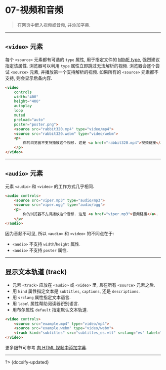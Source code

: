 # 07-视频和音频

> 在网页中嵌入视频或音频, 并添加字幕.

---

## `<video>` 元素

每个 `<source>` 元素都有可选的 `type` 属性, 用于指定文件的 [MIME type](https://developer.mozilla.org/zh-CN/docs/Glossary/MIME_type), 强烈建议指定该属性. 浏览器可以利用 `type` 属性立即跳过无法解析的视频. 浏览器会逐个尝试 `<source>` 元素, 并播放第一个支持解析的视频. 如果所有的 `<source>` 元素都不支持, 则会显示后备内容.

```html
<video
    controls
    width="400"
    height="400"
    autoplay
    loop
    muted
    preload="auto"
    poster="poster.png">
    <source src="rabbit320.mp4" type="video/mp4">
    <source src="rabbit320.webm" type="video/webm">
    <p>
        你的浏览器不支持播放这个视频. 这是 <a href="rabbit320.mp4">视频链接</a>.
    </p>
</video>
```

---

## `<audio>` 元素

元素 `<audio>` 和 `<video>` 的工作方式几乎相同.

```html
<audio controls>
    <source src="viper.mp3" type="audio/mp3">
    <source src="viper.ogg" type="audio/ogg">
    <p>
        你的浏览器不支持播放这个音频. 这是 <a href="viper.mp3">音频链接</a>.
    </p>
</audio>
```

因为音频不可见, 所以 `<audio>` 和 `<video>` 的不同点在于:

- `<audio>` 不支持 `width`/`height` 属性.
- `<audio>` 不支持 `poster` 属性.

---

## 显示文本轨道 (track)

- 元素 `<track>` 应放在 `<audio>` 或 `<video>` 里, 且在所有 `<source>` 元素之后.
- 用 `kind` 属性指定文本是 `subtitles`, `captions`, 还是 `descriptions`.
- 用 `srclang` 属性指定文本语言.
- 用 `label` 属性帮助阅读器识别语言.
- 用布尔属性 `default` 指定默认文本轨道.

```html
<video controls>
    <source src="example.mp4" type="video/mp4">
    <source src="example.webm" type="video/webm">
    <track kind="subtitles" src="subtitles_es.vtt" srclang="es" label="Spanish">
</video>
```

更多细节可参考 [向 HTML 视频中添加字幕](https://developer.mozilla.org/zh-CN/docs/Web/Media/Audio_and_video_delivery/Adding_captions_and_subtitles_to_HTML5_video).

---

?> {docsify-updated}